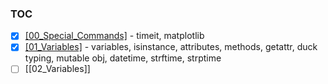 ### TOC
- [x] [[00_Special_Commands]](https://github.com/krystinli/code_snippet_collection/blob/master/Python_Functions/00_Special_Commands.ipynb) - timeit, matplotlib
- [x] [[01_Variables]](https://github.com/krystinli/code_snippet_collection/blob/master/Python_Functions/01_Variables.ipynb) - variables, isinstance, attributes, methods, getattr, duck typing, mutable obj, datetime, strftime, strptime
- [ ] [[02_Variables]]
